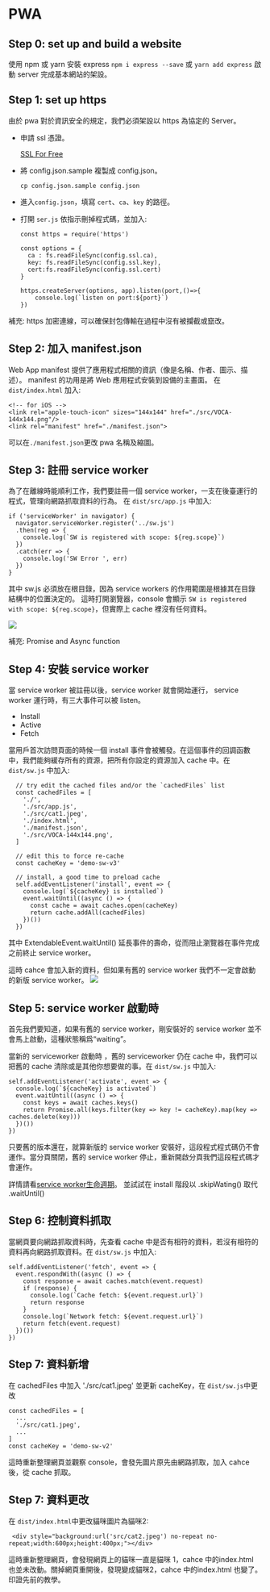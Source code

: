 # PWA
## Step 0: set up and build a website
使用 npm 或 yarn 安裝 express `npm i express --save` 或 `yarn add express`
啟動 server 完成基本網站的架設。

## Step 1: set up https
由於 pwa 對於資訊安全的規定，我們必須架設以 https 為協定的 Server。

* 申請 ssl 憑證。

  [SSL For Free](https://www.sslforfree.com/)

* 將 config.json.sample 複製成 config.json。

  `cp config.json.sample config.json`

* 進入`config.json`，填寫 `cert`、`ca`、`key` 的路徑。

* 打開 `ser.js` 依指示刪掉程式碼，並加入:
  ```
  const https = require('https')

  const options = {
    ca : fs.readFileSync(config.ssl.ca),
    key: fs.readFileSync(config.ssl.key),
    cert:fs.readFileSync(config.ssl.cert)
  }

  https.createServer(options, app).listen(port,()=>{
      console.log(`listen on port:${port}`)
  })
  ```
補充: https 加密連線，可以確保封包傳輸在過程中沒有被攔截或竄改。

## Step 2: 加入 manifest.json
Web App manifest 提供了應用程式相關的資訊（像是名稱、作者、圖示、描述）。 manifest 的功用是將 Web 應用程式安裝到設備的主畫面。
在 `dist/index.html` 加入:
 ```
 <!-- for iOS -->
 <link rel="apple-touch-icon" sizes="144x144" href="./src/VOCA-144x144.png"/>
 <link rel="manifest" href="./manifest.json">
 ```
 可以在`./manifest.json`更改 pwa 名稱及縮圖。

## Step 3: 註冊 service worker
為了在離線時能順利工作，我們要註冊一個 service worker，一支在後臺運行的程式，管理向網路抓取資料的行為。
在 `dist/src/app.js` 中加入:
```
if ('serviceWorker' in navigator) {
  navigator.serviceWorker.register('../sw.js')
  .then(reg => {
    console.log(`SW is registered with scope: ${reg.scope}`)
  })
  .catch(err => {
    console.log('SW Error ', err)
  })
}
```
其中 sw.js 必須放在根目錄，因為 service workers 的作用範圍是根據其在目錄結構中的位置決定的。
這時打開瀏覽器，console 會顯示 `SW is registered with scope: ${reg.scope}`，但實際上 cache 裡沒有任何資料。

![](https://i.imgur.com/WEwp3DY.png)

補充: Promise and Async function

## Step 4: 安裝 service worker

當 service worker 被註冊以後，service worker 就會開始運行， service worker 運行時，有三大事件可以被  listen。
* Install 
* Active
* Fetch

當用戶首次訪問頁面的時候一個 install 事件會被觸發。在這個事件的回調函數中，我們能夠緩存所有的資源，把所有你設定的資源加入 cache 中。在 `dist/sw.js` 中加入:

```
  // try edit the cached files and/or the `cachedFiles` list
  const cachedFiles = [
    './',
    './src/app.js',
    './src/cat1.jpeg',
    './index.html',
    './manifest.json',
    './src/VOCA-144x144.png',
  ]

  // edit this to force re-cache
  const cacheKey = 'demo-sw-v3'

  // install, a good time to preload cache
  self.addEventListener('install', event => {
    console.log(`${cacheKey} is installed`)
    event.waitUntil((async () => {
      const cache = await caches.open(cacheKey)
      return cache.addAll(cachedFiles)
    })())
  })
```
其中 ExtendableEvent.waitUntil() 延長事件的壽命，從而阻止瀏覽器在事件完成之前終止 service worker。

這時 cahce 會加入新的資料，但如果有舊的 service worker 我們不一定會啟動的新版 service worker。
![](https://i.imgur.com/x8Lg5Dm.png)

## Step 5: service worker 啟動時
首先我們要知道，如果有舊的 service worker，剛安裝好的 service worker 並不會馬上啟動，這種狀態稱爲“waiting”。  

當新的 serviceworker 啟動時 ，舊的 serviceworker 仍在 cache 中，我們可以把舊的 cache 清除或是其他你想要做的事。在 `dist/sw.js` 中加入:
```
self.addEventListener('activate', event => {
  console.log(`${cacheKey} is activated`)
  event.waitUntil((async () => {
    const keys = await caches.keys()
    return Promise.all(keys.filter(key => key != cacheKey).map(key => caches.delete(key)))
  })())
})
```

只要舊的版本還在，就算新版的 service worker 安裝好，這段程式程式碼仍不會運作。當分頁關閉，舊的 service worker 停止，重新開啟分頁我們這段程式碼才會運作。

詳情請看[service worker生命週期](https://developers.google.com/web/fundamentals/primers/service-workers/lifecycle?hl=zh-tw)。
並試試在 install 階段以 .skipWating() 取代 .waitUntil()

## Step 6: 控制資料抓取
當網頁要向網路抓取資料時，先查看 cache 中是否有相符的資料，若沒有相符的資料再向網路抓取資料。在 `dist/sw.js` 中加入:

```
self.addEventListener('fetch', event => {
  event.respondWith((async () => {
    const response = await caches.match(event.request)
    if (response) {
      console.log(`Cache fetch: ${event.request.url}`)
      return response
    }
    console.log(`Network fetch: ${event.request.url}`)
    return fetch(event.request)
  })())
})
```
## Step 7: 資料新增
在  cachedFiles 中加入 './src/cat1.jpeg' 並更新 cacheKey，在 `dist/sw.js`中更改

```
const cachedFiles = [
  ...
  './src/cat1.jpeg',
  ...
]
const cacheKey = 'demo-sw-v2'

```

這時重新整理網頁並觀察 console，會發先圖片原先由網路抓取，加入 cahce 後，從 cache 抓取。

## Step 7: 資料更改
在 `dist/index.html`中更改貓咪圖片為貓咪2:
```
 <div style="background:url('src/cat2.jpeg') no-repeat no-repeat;width:600px;height:400px;"></div>
```

這時重新整理網頁，會發現網頁上的貓咪一直是貓咪 1，cahce 中的index.html 也並未改動。關掉網頁重開後，發現變成貓咪2，cahce 中的index.html 也變了。印證先前的教學。
